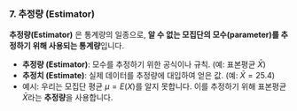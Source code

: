 ### 7. 추정량 (Estimator)

**추정량(Estimator)** 은 통계량의 일종으로, **알 수 없는 모집단의 모수(parameter)를 추정하기 위해 사용되는 통계량**입니다.

* **추정량 (Estimator)**: 모수를 추정하기 위한 공식이나 규칙. (예: 표본평균 $\bar{X}$)
* **추정치 (Estimate)**: 실제 데이터를 추정량에 대입하여 얻은 값. (예: $\bar{X} = 25.4$)
* 예시: 우리는 모집단 평균 $\mu = E(X)$를 알지 못합니다. 이를 추정하기 위해 표본평균 $\bar{X}$라는 **추정량**을 사용합니다.
